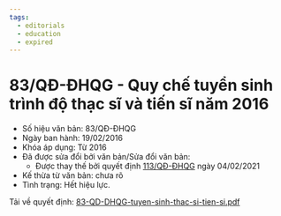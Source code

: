 ```yaml
---
tags:
  - editorials
  - education
  - expired
---
```

# 83/QĐ-ĐHQG - Quy chế tuyển sinh trình độ thạc sĩ và tiến sĩ năm 2016

- Số hiệu văn bản: 83/QĐ-ĐHQG 
- Ngày ban hành: 19/02/2016
- Khóa áp dụng: Từ 2016
- Đã được sửa đổi bởi văn bản/Sửa đổi văn bản: 
  - Được thay thế bởi quyết định [113/QĐ-ĐHQG](113-QD-DHQG.md) ngày 04/02/2021
- Kế thừa từ văn bản: chưa rõ
- Tình trạng: Hết hiệu lực.

Tải về quyết định: [83-QD-DHQG-tuyen-sinh-thac-si-tien-si.pdf](../files/2023QuyDinhMaster/83-QD-DHQG.mdtuyen-sinh-thac-si-tien-si.pdf)
